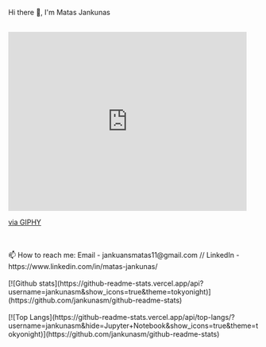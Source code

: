 Hi there 👋, I'm Matas Jankunas
<br>
<br>
<iframe src="https://giphy.com/embed/qgQUggAC3Pfv687qPC" width="480" height="360" frameBorder="0" class="giphy-embed" allowFullScreen></iframe><p><a href="https://giphy.com/gifs/dommespace-domme-space-programador-qgQUggAC3Pfv687qPC">via GIPHY</a></p>
<br>
<br>
📫 How to reach me: Email - jankuansmatas11@gmail.com // LinkedIn - https://www.linkedin.com/in/matas-jankunas/
<br>
<br>
[![Github stats](https://github-readme-stats.vercel.app/api?username=jankunasm&show_icons=true&theme=tokyonight)](https://github.com/jankunasm/github-readme-stats)
<br>
<br>
[![Top Langs](https://github-readme-stats.vercel.app/api/top-langs/?username=jankunasm&hide=Jupyter+Notebook&show_icons=true&theme=tokyonight)](https://github.com/jankunasm/github-readme-stats)
<!--
**jankunasm/jankunasm** is a ✨ _special_ ✨ repository because its `README.md` (this file) appears on your GitHub profile.

Here are some ideas to get you started:

- 🔭 I’m currently working on ...
- 🌱 I’m currently learning ...
- 👯 I’m looking to collaborate on ...
- 🤔 I’m looking for help with ...
- 💬 Ask me about ...
- 📫 How to reach me: ...
- 😄 Pronouns: ...
- ⚡ Fun fact: ...
-->
